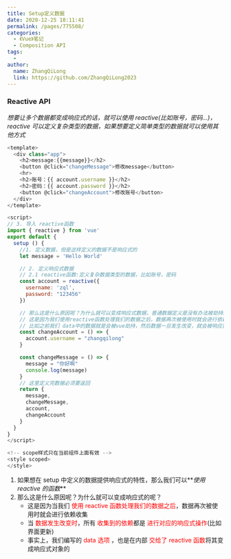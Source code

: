 ```yaml
---
title: Setup定义数据
date: 2020-12-25 18:11:41
permalink: /pages/775508/
categories:
  - 《Vue》笔记
  - Composition API
tags:
  -
author:
  name: ZhangQiLong
  link: https://github.com/ZhangQiLong2023
---
```


### Reactive API

_想要让多个数据都变成响应式的话，就可以使用 reactive(比如账号，密码...)，reactive 可以定义复杂类型的数据，如果想要定义简单类型的数据就可以使用其他方式_

```javascript
<template>
  <div class="app">
    <h2>message:{{message}}</h2>
    <button @click="changeMessage">修改message</button>
    <hr>
    <h2>账号：{{ account.username }}</h2>
    <h2>密码：{{ account.password }}</h2>
    <button @click="changeAccount">修改账号</button>
  </div>
</template>

<script>
// 3. 导入 reactive函数
import { reactive } from 'vue'
export default {
  setup () {
    //1. 定义数据，但是这样定义的数据不是响应式的
    let message = 'Hello World'

    // 2. 定义响应式数据
    // 2.1 reactive函数:定义复杂数据类型的数据，比如账号，密码
    const account = reactive({
      username: 'zql',
      password: "123456"
    })

    // 那么这是什么原因呢？为什么就可以变成响应式数据，普通数据定义是没有办法被劫持的
    // 这是因为我们使用reactive函数处理我们的数据之后，数据再次被使用时就会进行依赖收集
    // 比如之前我们 data中的数据就是会被vue劫持，然后数据一旦发生改变，就会被响应到template上
    const changeAccount = () => {
      account.username = "zhangqilong"
    }

    const changeMessage = () => {
      message = "你好啊"
      console.log(message)
    }
    // 这里定义完数据必须要返回
    return {
      message,
      changeMessage,
      account,
      changeAccount
    }
  }
}
</script>

<!-- scope样式只在当前组件上面有效 -->
<style scoped>
</style>
```

1. 如果想在 setup 中定义的数据提供响应式的特性，那么我们可以**_使用 reactive 的函数_**
2. 那么这是什么原因呢？为什么就可以变成响应式的呢？
   - 这是因为当我们 <font color="red">使用 reactive 函数处理我们的数据之后</font>，数据再次被使用时就会进行依赖收集
   - 当 <font color="red">数据发生改变时</font>，所有 <font color="red">收集到的依赖</font>都是 <font color="red">进行对应的响应式操作</font>(比如界面更新)
   - 事实上，我们编写的 <font color="red">data 选项</font> ，也是在内部 <font color="red">交给了 reactive 函数</font>将其变成响应式对象的
